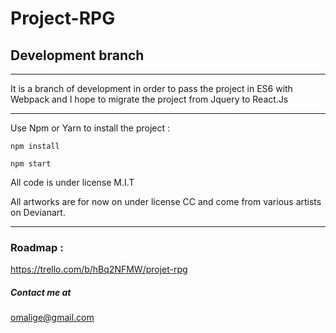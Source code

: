 
# Project-RPG
 
## Development branch

---
It is a branch of development in order to pass the project in ES6 with Webpack and I hope to migrate the project from Jquery to React.Js

---

Use Npm or Yarn to install the project :

    npm install

    npm start



All code is under license M.I.T 

All artworks are  for now on under license CC and come from various artists on Devianart.

---

### Roadmap : 

https://trello.com/b/hBq2NFMW/projet-rpg

##### Contact me at 
    
 omalige@gmail.com
